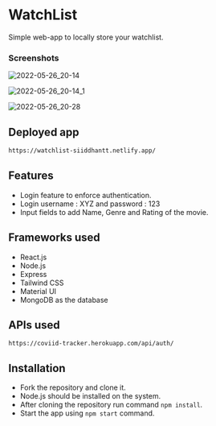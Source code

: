 # WatchList

Simple web-app to locally store your watchlist.

### Screenshots

![2022-05-26_20-14](https://user-images.githubusercontent.com/47355538/170514482-8b859506-d6e3-40be-a4e5-4eebffdaec13.png)

![2022-05-26_20-14_1](https://user-images.githubusercontent.com/47355538/170514532-1b8b88a9-c185-4a9d-a90e-bf53664c8b34.png)

![2022-05-26_20-28](https://user-images.githubusercontent.com/47355538/170515215-f8308f7e-66a5-434b-8d10-b229ec87abc9.png)


## Deployed app

```sh
https://watchlist-siiddhantt.netlify.app/
```

## Features

- Login feature to enforce authentication.
- Login username : XYZ and password : 123
- Input fields to add Name, Genre and Rating of the movie.

## Frameworks used
- React.js
- Node.js
- Express
- Tailwind CSS
- Material UI 
- MongoDB as the database

## APIs used
`https://coviid-tracker.herokuapp.com/api/auth/`

## Installation 

- Fork the repository and clone it.
-  Node.js should be installed on the system.
-  After cloning the repository run command `npm install`.
- Start the app using `npm start` command.
